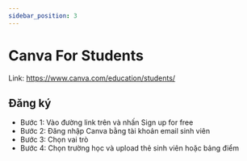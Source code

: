 ```yaml
---
sidebar_position: 3
---
```


# Canva For Students

Link: https://www.canva.com/education/students/

## Đăng ký

- Bước 1: Vào đường link trên và nhấn Sign up for free
- Bước 2: Đăng nhập Canva bằng tài khoản email sinh viên
- Bước 3: Chọn vai trò
- Bước 4: Chọn trường học và upload thẻ sinh viên hoặc bảng điểm
